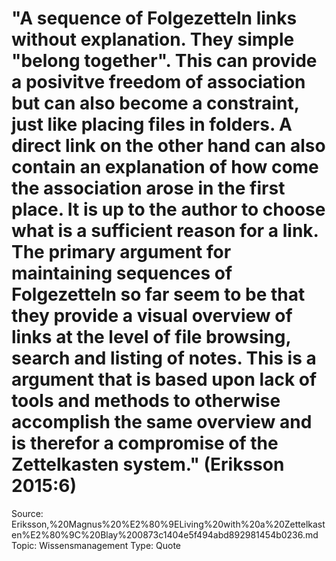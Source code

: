 # "A sequence of Folgezetteln links without explanation. They simple "belong together". This can provide a posivitve freedom of association but can also become a constraint, just like placing files in folders. A direct link on the other hand can also contain an explanation of how come the association arose in the first place. It is up to the author to choose what is a sufficient reason for a link. The primary argument for maintaining sequences of Folgezetteln so far seem to be that they provide a visual overview of links at the level of file browsing, search and listing of notes. This is a argument that is based upon lack of tools and methods to otherwise accomplish the same overview and is therefor a compromise of the Zettelkasten system." (Eriksson 2015:6)

Source: Eriksson,%20Magnus%20%E2%80%9ELiving%20with%20a%20Zettelkasten%E2%80%9C%20Blay%200873c1404e5f494abd892981454b0236.md
Topic: Wissensmanagement
Type: Quote